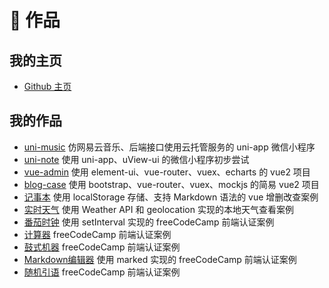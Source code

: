 # 🎨 作品

## 我的主页

- [Github 主页](https://github.com/xugw-git)

## 我的作品

- [uni-music](https://github.com/xugw-git/uni-music) 仿网易云音乐、后端接口使用云托管服务的 uni-app 微信小程序
- [uni-note](https://github.com/xugw-git/uni-note) 使用 uni-app、uView-ui 的微信小程序初步尝试
- [vue-admin](https://github.com/xugw-git/vue-admin) 使用 element-ui、vue-router、vuex、echarts 的 vue2 项目
- [blog-case](https://github.com/xugw-git/blog-case) 使用 bootstrap、vue-router、vuex、mockjs 的简易 vue2 项目
- [记事本](https://codepen.io/xugw/full/poppMxP) 使用 localStorage 存储、支持 Markdown 语法的 vue 增删改查案例
- [实时天气](https://codepen.io/xugw/full/NWXXZoV) 使用 Weather API 和 geolocation 实现的本地天气查看案例
- [番茄时钟](https://codepen.io/xugw/full/VwyKyJo) 使用 setInterval 实现的 freeCodeCamp 前端认证案例
- [计算器](https://codepen.io/xugw/full/VwyKpEO) freeCodeCamp 前端认证案例
- [鼓式机器](https://codepen.io/xugw/full/JjMKMzV) freeCodeCamp 前端认证案例
- [Markdown编辑器](https://codepen.io/xugw/full/BaJKXNo) 使用 marked 实现的 freeCodeCamp 前端认证案例
- [随机引语](https://codepen.io/xugw/full/YzYLMOe) freeCodeCamp 前端认证案例
